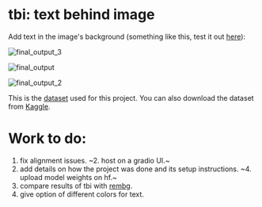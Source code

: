 # tbi: text behind image

Add text in the image's background (something like this, test it out [here](https://huggingface.co/spaces/Sartc/tbi)):

![final_output_3](https://github.com/user-attachments/assets/041a3261-d740-4d3b-b92c-dc28542529c3)

![final_output](https://github.com/user-attachments/assets/ec35957e-b8fc-46fc-9665-eb22e9829628)

![final_output_2](https://github.com/user-attachments/assets/b13eecda-824e-4168-b29e-d3e3132847b9)

This is the [dataset](https://saliencydetection.net/duts/) used for this project. You can also download the dataset from [Kaggle](https://www.kaggle.com/datasets/balraj98/duts-saliency-detection-dataset).

# Work to do:

1. fix alignment issues.
~2. host on a gradio UI.~
3. add details on how the project was done and its setup instructions.
~4. upload model weights on hf.~
5. compare results of tbi with [rembg](https://github.com/danielgatis/rembg). 
6. give option of different colors for text.
